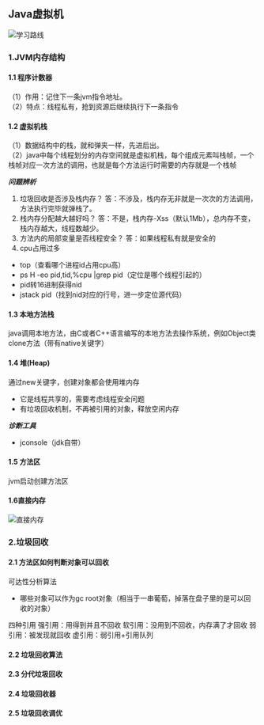 ## Java虚拟机

![学习路线](https://img-blog.csdnimg.cn/7cddc167f09e48319575188803688b57.png#pic_center)
 
### 1.JVM内存结构
#### 1.1 程序计数器  
（1）作用：记住下一条jvm指令地址。  
（2）特点：线程私有，抢到资源后继续执行下一条指令  
#### 1.2 虚拟机栈  
（1）数据结构中的栈，就和弹夹一样，先进后出。  
（2）java中每个线程划分的内存空间就是虚拟机栈，每个组成元素叫栈帧，一个栈帧对应一次方法的调用，也就是每个方法运行时需要的内存就是一个栈帧  

**_问题辨析_**
1. 垃圾回收是否涉及栈内存？  答：不涉及，栈内存无非就是一次次的方法调用，方法执行完毕就弹栈了。
2. 栈内存分配越大越好吗？  答：不是，栈内存-Xss（默认1Mb），总内存不变，栈内存越大，线程数越少。
3. 方法内的局部变量是否线程安全？  答：如果线程私有就是安全的
4. cpu占用过多
- top（查看哪个进程id占用cpu高）
- ps H -eo pid,tid,%cpu |grep pid（定位是哪个线程引起的）
- pid转16进制获得nid
- jstack pid（找到nid对应的行号，进一步定位源代码）

#### 1.3 本地方法栈
java调用本地方法，由C或者C++语言编写的本地方法去操作系统，例如Object类clone方法（带有native关键字）

#### 1.4 堆(Heap)
通过new关键字，创建对象都会使用堆内存
- 它是线程共享的，需要考虑线程安全问题
- 有垃圾回收机制，不再被引用的对象，释放空闲内存

**_诊断工具_**
- jconsole（jdk自带）

#### 1.5 方法区
jvm启动创建方法区


#### 1.6直接内存
![直接内存](https://img-blog.csdnimg.cn/6ba8e4fc774a4a55aa4b9f1982c5235d.png#pic_center)


### 2.垃圾回收
#### 2.1 方法区如何判断对象可以回收
可达性分析算法
- 哪些对象可以作为gc root对象（相当于一串葡萄，掉落在盘子里的是可以回收的对象）

四种引用
强引用：用得到并且不回收
软引用：没用到不回收，内存满了才回收
弱引用：被发现就回收
虚引用：弱引用+引用队列

#### 2.2 垃圾回收算法

#### 2.3 分代垃圾回收

#### 2.4 垃圾回收器

#### 2.5 垃圾回收调优